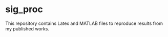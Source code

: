 sig_proc
========
This repository contains Latex and MATLAB files to reproduce results from my published works.
